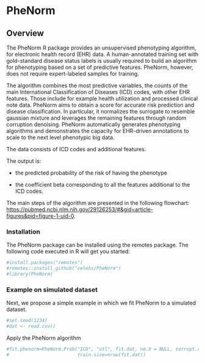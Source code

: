 PheNorm
================

## Overview

The PheNorm R package provides an unsupervised phenotyping algorithm,
for electronic health record (EHR) data. A human-annotated training set
with gold-standard disease status labels is usually required to build an
algorithm for phenotyping based on a set of predictive features.
PheNorm, however, does not require expert-labeled samples for training.

The algorithm combines the most predictive variables, the counts of the
main International Classification of Diseases (ICD) codes, with other
EHR features. Those include for example health utilization and processed
clinical note data. PheNorm aims to obtain a score for accurate risk
prediction and disease classification. In particular, it normalizes the
surrogate to resemble gaussian mixture and leverages the remaining
features through random corruption denoising. PheNorm automatically
generates phenotyping algorithms and demonstrates the capacity for
EHR-driven annotations to scale to the next level phenotypic big data.

The data consists of ICD codes and additional features.

The output is:

  - the predicted probability of the risk of having the phenotype

  - the coefficient beta corresponding to all the features additional to
    the ICD codes.

The main steps of the algorithm are presented in the following
flowchart:
<https://pubmed.ncbi.nlm.nih.gov/29126253/#&gid=article-figures&pid=figure-1-uid-0>.

### Installation

The PheNorm package can be installed using the remotes package. The
following code executed in R will get you started:

``` r
#install.packages("remotes")
#remotes::install_github("celehs/PheNorm")
#library(PheNorm)
```

### Example on simulated dataset

Next, we propose a simple example in which we fit PheNorm to a simulated
dataset.

``` r
#set.seed(1234)
#dat <- read.csv()
```

Apply the PheNorm
algorithm

``` r
#fit.phenorm=PheNorm.Prob("ICD", "utl", fit.dat, nm.X = NULL, corrupt.rate=0.3,
#                         train.size=nrow(fit.dat))
```

